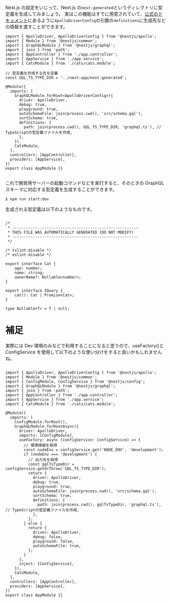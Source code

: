 Nest.js の設定をいじって、Next.js の`nest-generated`というディレクトリに型定義を生成してみましょう。
実はこの機能はすでに用意されていて、[公式のドキュメント](https://docs.nestjs.com/graphql/quick-start#schema-first)にあるように`ApolloDriverConfig`の引数の`definitions`に生成先などの情報を渡すことができます。

```ts: nest-app/src/app.module.ts
import { ApolloDriver, ApolloDriverConfig } from '@nestjs/apollo';
import { Module } from '@nestjs/common';
import { GraphQLModule } from '@nestjs/graphql';
import { join } from 'path';
import { AppController } from './app.controller';
import { AppService } from './app.service';
import { CatsModule } from './cats/cats.module';

// 型定義を作成する先を定義
const GQL_TS_TYPE_DIR = '../next-app/nest-generated';

@Module({
  imports: [
    GraphQLModule.forRoot<ApolloDriverConfig>({
      driver: ApolloDriver,
      debug: true,
      playground: true,
      autoSchemaFile: join(process.cwd(), 'src/schema.gql'),
      sortSchema: true,
      definitions: {
        path: join(process.cwd(), GQL_TS_TYPE_DIR, 'graphql.ts'), // TypeScriptの型定義ファイルを作成,
      },
    }),
    CatsModule,
  ],
  controllers: [AppController],
  providers: [AppService],
})
export class AppModule {}


```

これで開発用サーバーの起動コマンドなどを実行すると、そのときの GraphQL スキーマに対応する型定義を生成することができます。

```sh: ターミナル
$ npm run start:dev
```

生成される型定義は以下のようなものです。

```ts: gql/src/graphql.ts

/*
 * -------------------------------------------------------
 * THIS FILE WAS AUTOMATICALLY GENERATED (DO NOT MODIFY)
 * -------------------------------------------------------
 */

/* tslint:disable */
/* eslint-disable */

export interface Cat {
    age: number;
    name: string;
    ownerName?: Nullable<number>;
}

export interface IQuery {
    cat(): Cat | Promise<Cat>;
}

type Nullable<T> = T | null;

```

# 補足

実際には Dev 環境のみなどで利用することになると思うので、useFactory()と ConfigService を使用して以下のような使い分けをすると良いかもしれませんね。

```ts: nest-app/src/app.module.ts

import { ApolloDriver, ApolloDriverConfig } from '@nestjs/apollo';
import { Module } from '@nestjs/common';
import { ConfigModule, ConfigService } from '@nestjs/config';
import { GraphQLModule } from '@nestjs/graphql';
import { join } from 'path';
import { AppController } from './app.controller';
import { AppService } from './app.service';
import { CatsModule } from './cats/cats.module';

@Module({
  imports: [
    ConfigModule.forRoot(),
    GraphQLModule.forRootAsync({
      driver: ApolloDriver,
      imports: [ConfigModule],
      useFactory: async (configService: ConfigService) => {
        // 環境情報を取得
        const nodeEnv = configService.get('NODE_ENV', 'development');
        if (nodeEnv === 'development') {
          // 出力先を取得
          const gqlTsTypeDir = configService.getOrThrow('GQL_TS_TYPE_DIR');
          return {
            driver: ApolloDriver,
            debug: true,
            playground: true,
            autoSchemaFile: join(process.cwd(), 'src/schema.gql'),
            sortSchema: true,
            definitions: {
              path: join(process.cwd(), gqlTsTypeDir, 'graphql.ts'), // TypeScriptの型定義ファイルを作成,
            },
          };
        } else {
          return {
            driver: ApolloDriver,
            debug: false,
            playground: false,
            autoSchemaFile: true,
          };
        }
      },
      inject: [ConfigService],
    }),
    CatsModule,
  ],
  controllers: [AppController],
  providers: [AppService],
})
export class AppModule {}

```

